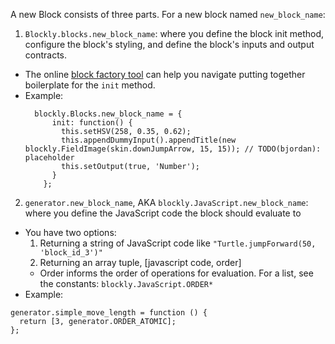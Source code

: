 A new Block consists of three parts. For a new block named `new_block_name`:

1. `Blockly.blocks.new_block_name`: where you define the block init method, configure the block's styling, and define the block's inputs and output contracts.
  * The online [block factory tool](https://blockly-demo.appspot.com/static/apps/blockfactory/index.html) can help you navigate putting together boilerplate for the `init` method. 
  * Example:
    ```
      blockly.Blocks.new_block_name = {
          init: function() {
            this.setHSV(258, 0.35, 0.62);
            this.appendDummyInput().appendTitle(new blockly.FieldImage(skin.downJumpArrow, 15, 15)); // TODO(bjordan): placeholder
            this.setOutput(true, 'Number');
          }
        };
    ```
2. `generator.new_block_name`, AKA `blockly.JavaScript.new_block_name`: where you define the JavaScript code the block should evaluate to
  * You have two options:
    1. Returning a string of JavaScript code like `"Turtle.jumpForward(50, 'block_id_3')"`
    2. Returning an array tuple, [javascript code, order]
      * Order informs the order of operations for evaluation. For a list, see the constants: `blockly.JavaScript.ORDER*`
  * Example:
  ```
  generator.simple_move_length = function () {
    return [3, generator.ORDER_ATOMIC];
  };
  ```

